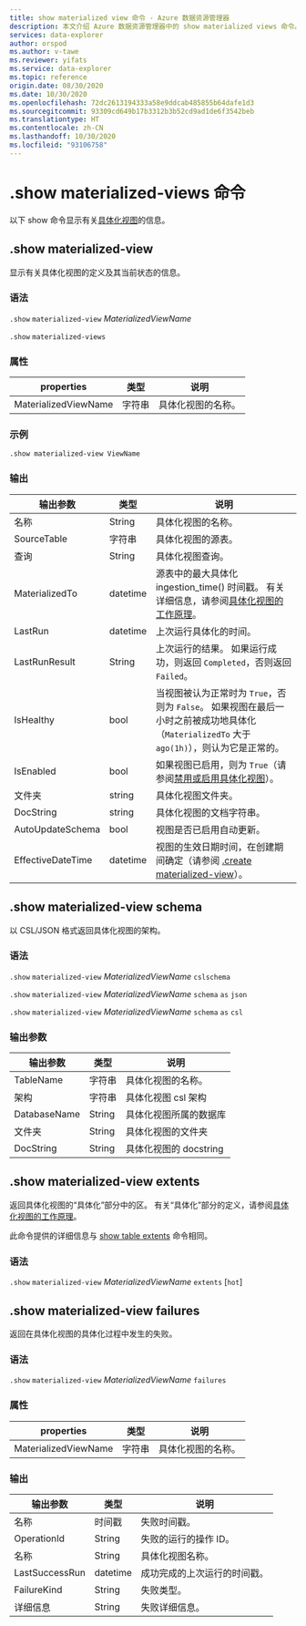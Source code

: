 ```yaml
---
title: show materialized view 命令 - Azure 数据资源管理器
description: 本文介绍 Azure 数据资源管理器中的 show materialized views 命令。
services: data-explorer
author: orspod
ms.author: v-tawe
ms.reviewer: yifats
ms.service: data-explorer
ms.topic: reference
origin.date: 08/30/2020
ms.date: 10/30/2020
ms.openlocfilehash: 72dc2613194333a58e9ddcab485855b64dafe1d3
ms.sourcegitcommit: 93309cd649b17b3312b3b52cd9ad1de6f3542beb
ms.translationtype: HT
ms.contentlocale: zh-CN
ms.lasthandoff: 10/30/2020
ms.locfileid: "93106758"
---
```

# <a name="show-materialized-views-commands"></a>.show materialized-views 命令

以下 show 命令显示有关[具体化视图](materialized-view-overview.md)的信息。

## <a name="show-materialized-view"></a>.show materialized-view

显示有关具体化视图的定义及其当前状态的信息。

### <a name="syntax"></a>语法

`.show` `materialized-view` *MaterializedViewName*

`.show` `materialized-views`

### <a name="properties"></a>属性

|properties|类型|说明
|----------------|-------|---|
|MaterializedViewName|字符串|具体化视图的名称。|

### <a name="example"></a>示例

```kusto
.show materialized-view ViewName
```

### <a name="output"></a>输出

|输出参数 |类型 |说明
|---|---|---
|名称  |String |具体化视图的名称。
|SourceTable|字符串|具体化视图的源表。
|查询|String|具体化视图查询。
|MaterializedTo|datetime|源表中的最大具体化 ingestion_time() 时间戳。 有关详细信息，请参阅[具体化视图的工作原理](materialized-view-overview.md#how-materialized-views-work)。
|LastRun|datetime |上次运行具体化的时间。
|LastRunResult|String|上次运行的结果。 如果运行成功，则返回 `Completed`，否则返回 `Failed`。
|IsHealthy|bool|当视图被认为正常时为 `True`，否则为 `False`。 如果视图在最后一小时之前被成功地具体化（`MaterializedTo` 大于 `ago(1h)`），则认为它是正常的。
|IsEnabled|bool|如果视图已启用，则为 `True`（请参阅[禁用或启用具体化视图](materialized-view-enable-disable.md)）。
|文件夹|string|具体化视图文件夹。
|DocString|string|具体化视图的文档字符串。
|AutoUpdateSchema|bool|视图是否已启用自动更新。
|EffectiveDateTime|datetime|视图的生效日期时间，在创建期间确定（请参阅 [.create materialized-view](materialized-view-create.md#create-materialized-view)）。

## <a name="show-materialized-view-schema"></a>.show materialized-view schema

以 CSL/JSON 格式返回具体化视图的架构。

### <a name="syntax"></a>语法

`.show` `materialized-view` *MaterializedViewName* `cslschema`

`.show` `materialized-view` *MaterializedViewName* `schema` `as` `json`

`.show` `materialized-view` *MaterializedViewName* `schema` `as` `csl`

### <a name="output-parameters"></a>输出参数

| 输出参数 | 类型   | 说明                                               |
|------------------|--------|-----------------------------------------------------------|
| TableName        | 字符串 | 具体化视图的名称。                        |
| 架构           | 字符串 | 具体化视图 csl 架构                          |
| DatabaseName     | String | 具体化视图所属的数据库       |
| 文件夹           | String | 具体化视图的文件夹                                |
| DocString        | String | 具体化视图的 docstring                             |

## <a name="show-materialized-view-extents"></a>.show materialized-view extents

返回具体化视图的“具体化”部分中的区。 有关“具体化”部分的定义，请参阅[具体化视图的工作原理](materialized-view-overview.md#how-materialized-views-work)。

此命令提供的详细信息与 [show table extents](../show-extents.md#table-level) 命令相同。

### <a name="syntax"></a>语法

`.show` `materialized-view` *MaterializedViewName* `extents` [`hot`]
 
## <a name="show-materialized-view-failures"></a>.show materialized-view failures

返回在具体化视图的具体化过程中发生的失败。

### <a name="syntax"></a>语法

`.show` `materialized-view` *MaterializedViewName* `failures`

### <a name="properties"></a>属性

|properties|类型|说明
|----------------|-------|---|
|MaterializedViewName|字符串|具体化视图的名称。|

### <a name="output"></a>输出

|输出参数 |类型 |说明
|---|---|---
|名称  |时间戳 |失败时间戳。
|OperationId  |String |失败的运行的操作 ID。
|名称|String|具体化视图名称。
|LastSuccessRun|datetime|成功完成的上次运行的时间戳。
|FailureKind|String|失败类型。
|详细信息|String|失败详细信息。

